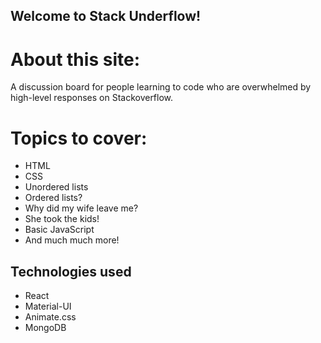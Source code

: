 ## Welcome to Stack Underflow!
# About this site:
A discussion board for people learning to code who are overwhelmed by high-level responses on Stackoverflow. 

# Topics to cover:
- HTML
- CSS
- Unordered lists
- Ordered lists?
- Why did my wife leave me?
- She took the kids!
- Basic JavaScript
- And much much more!

## Technologies used
- React
- Material-UI
- Animate.css
- MongoDB

             
             
             
       
            
